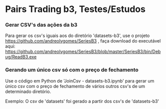 # Pairs Trading b3, Testes/Estudos

### Gerar CSV's das ações da b3
Para gerar os csv's iguais aos do diretório 'datasets-b3', use o projeto https://github.com/andreolvgomes/SeriesB3
, faça download do executável aqui: https://github.com/andreolvgomes/SeriesB3/blob/master/SeriesB3/bin/Debug/ReadB3.exe

### Gerando um único csv só com o preço de fechamento
Use o código em Python de 'JoinCsv - datasets-b3.ipynb' para gerar um único csv com o preço de fechamento de vários outros csv's de um 
determinado diretório.

Exemplo: O csv de 'datasets' foi gerado a partir dos csv's de 'datasets-b3'
